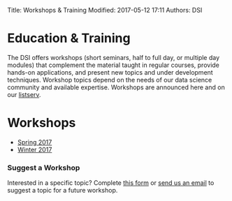 Title: Workshops & Training
Modified: 2017-05-12 17:11
Authors: DSI

# Education & Training

The DSI offers workshops (short seminars, half to full day, or multiple day
modules) that complement the material taught in regular courses, provide
hands-on applications, and present new topics and under development techniques.
Workshop topics depend on the needs of our data science community and available
expertise. Workshops are announced here and on our [listserv](signup.md).


# Workshops

* [Spring 2017](http://dsi.ucdavis.edu/Spring17.html)
* [Winter 2017](http://dsi.ucdavis.edu/Winter17.html)


### Suggest a Workshop

Interested in a specific topic? Complete [this form](https://docs.google.com/forms/d/1PJN-ifhOdUsFIX5cGl7y1pSldPsOfnT1MCO4Fat2DWA/formrestricted?edit_requested=true) or [send us an email](mailto:datascience@ucdavis.edu) to suggest a topic for a future workshop.


